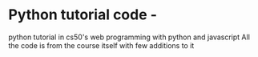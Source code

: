 # Python tutorial code - 
python tutorial in cs50's web programming with python and javascript
All the code is from the course itself with few additions to it 
